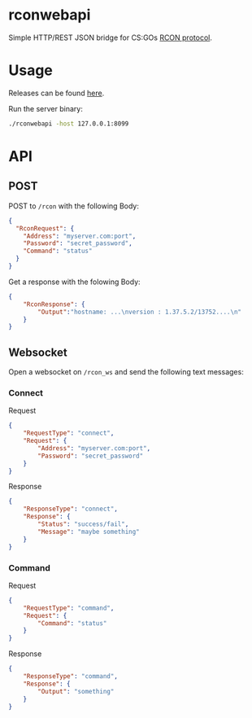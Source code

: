rconwebapi
==========

Simple HTTP/REST JSON bridge for CS:GOs [RCON protocol](https://developer.valvesoftware.com/wiki/Source_RCON_Protocol).


# Usage

Releases can be found [here](https://github.com/greghaynes/rconwebapi/releases).

Run the server binary:

```bash
./rconwebapi -host 127.0.0.1:8099
```


# API

## POST

POST to `/rcon` with the following Body:

```json
{
  "RconRequest": {
    "Address": "myserver.com:port",
    "Password": "secret_password",
    "Command": "status"
  }
}
```

Get a response with the folowing Body:

```json
{
    "RconResponse": {
        "Output":"hostname: ...\nversion : 1.37.5.2/13752....\n"
    }
}
```

## Websocket

Open a websocket on `/rcon_ws` and send the following text messages:

### Connect

Request

```json
{
    "RequestType": "connect",
    "Request": {
        "Address": "myserver.com:port",
        "Password": "secret_password"
    }
}
```

Response

```json
{
    "ResponseType": "connect",
    "Response": {
        "Status": "success/fail",
        "Message": "maybe something"
    }
}
```

### Command

Request

```json
{
    "RequestType": "command",
    "Request": {
        "Command": "status"
    }
}
```

Response

```json
{
    "ResponseType": "command",
    "Response": {
        "Output": "something"
    }
}
```